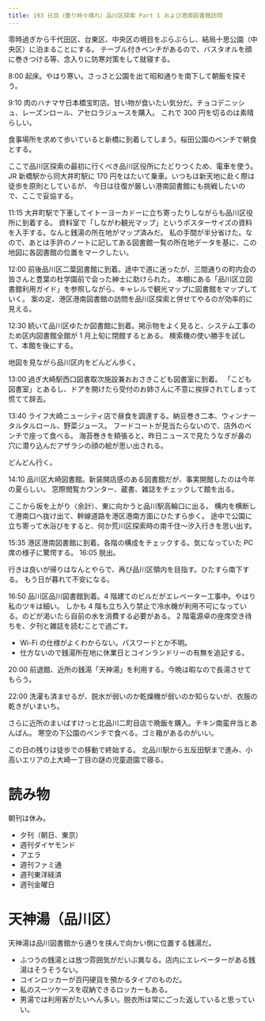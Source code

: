 ```yaml
---
title: 193 日目（曇り時々晴れ）品川区探索 Part 1 および港南図書館訪問
---
```


零時過ぎから千代田区、台東区、中央区の境目をぶらぶらし、結局十思公園（中央区）に泊まることにする。
テーブル付きベンチがあるので、バスタオルを顔に巻きつける等、念入りに防寒対策をして就寝する。

8:00 起床。やはり寒い。さっさと公園を出て昭和通りを南下して朝飯を探そう。

9:10 肉のハナマサ日本橋宝町店。甘い物が食いたい気分だ。チョコデニッシュ、レーズンロール、アセロラジュースを購入。
これで 300 円を切るのは素晴らしい。

食事場所を求めて歩いていると新橋に到着してしまう。桜田公園のベンチで朝食とする。

ここで品川区探索の最初に行くべき品川区役所にたどりつくため、電車を使う。
JR 新橋駅から同大井町駅に 170 円をはたいて乗車。いつもは新天地に赴く際は徒歩を原則としているが、
今日は往復が厳しい港南図書館にも挑戦したいので、ここで妥協する。

11:15 大井町駅で下車してイトーヨーカドーに立ち寄ったりしながらも品川区役所に到着する。
資料室で「しながわ観光マップ」というポスターサイズの資料を入手する。なんと銭湯の所在地がマップ済みだ。
私の手間が半分省けた。なので、あとは手許のノートに記してある図書館一覧の所在地データを基に、この地図に各図書館の位置をマークしたい。

12:00 前後品川区二葉図書館に到着。途中で道に迷ったが、三間通りの町内会の皆さんと豊葉の杜学園前で会った紳士に助けられた。
本棚にある「品川区立図書館利用ガイド」を参照しながら、キャレルで観光マップに図書館をマップしていく。
案の定、港区港南図書館の訪問を品川区探索と併せてやるのが効率的に見える。

12:30 続いて品川区ゆたか図書館に到着。掲示物をよく見ると、システム工事のため区内図書館全館が 1 月上旬に閉館するとある。
検索機の使い勝手を試して、本館を後にする。

地図を見ながら品川区内をどんどん歩く。

13:00 過ぎ大崎駅西口図書取次施設兼おおさきこども図書室に到着。
「こども図書室」とあるし、ドアを開けたら受付のお姉さんに不意に挨拶されてしまって慌てて辞去。

13:40 ライフ大崎ニューシティ店で昼食を調達する。納豆巻き二本、ウィンナータルタルロール、野菜ジュース。
フードコートが見当たらないので、店外のベンチで座って食べる。
海苔巻きを頬張ると、昨日ニュースで見たうなぎが鼻の穴に潜り込んだアザラシの顔の絵が思い出される。

どんどん行く。

14:10 品川区大崎図書館。新装開店感のある図書館だが、事実開館したのは今年の夏らしい。
窓際閲覧カウンター、蔵書、雑誌をチェックして館を出る。

ここから坂を上がり〈余計）、東に向かうと品川駅高輪口に出る。
構内を横断して港南口へ抜け出て、幹線道路を港区港南方面にひたすら歩く。
途中で公園に立ち寄って水浴びをすると、何か荒川区探索時の南千住～汐入行きを思い出す。

15:35 港区港南図書館に到着。各階の構成をチェックする。気になっていた PC 席の様子に驚愕する。
16:05 脱出。

行きは良いが帰りはなんとやらで、再び品川区領内を目指す。ひたすら南下する。
もう日が暮れて不安になる。

16:50 品川区品川図書館到着。4 階建てのビルだがエレベーター工事中。やはり私のツキは細い。
しかも 4 階も立ち入り禁止で冷水機が利用不可になっている。のどが渇いたら自前の水を消費する必要がある。
2 階電源卓の座席空き待ちを、夕刊と雑誌を読むことで過ごす。
* Wi-Fi の仕様がよくわからない。パスワードとか不明。
* 仕方ないので銭湯所在地に休業日とコインランドリーの有無を追記する。

20:00 前退館、近所の銭湯「天神湯」を利用する。今晩は暇なので長湯させてもらう。

22:00 洗濯も済ませるが、脱水が弱いのか乾燥機が弱いのか知らないが、衣服の乾きがいまいち。

さらに近所のまいばすけっと北品川二町目店で晩飯を購入。チキン南蛮弁当とあんぱん。
寒空の下公園のベンチで食べる。ゴミ箱があるのがいい。

この日の残りは徒歩での移動で終始する。
北品川駅から五反田駅まで進み、小高いエリアの上大崎一丁目の謎の児童遊園で寝る。

# 読み物

朝刊は休み。

* 夕刊（朝日、東京）
* 週刊ダイヤモンド
* アエラ
* 週刊ファミ通
* 週刊東洋経済
* 週刊金曜日

# 天神湯（品川区）

天神湯は品川図書館から通りを挟んで向かい側に位置する銭湯だ。

* ふつうの銭湯とは放つ雰囲気がだいぶ異なる。店内にエレベーターがある銭湯はそうそうない。
* コインロッカーが百円硬貨を預かるタイプのものだ。
* 私のスーツケースを収納できるロッカーもある。
* 男湯では利用客がたいへん多い。脱衣所は常にごった返していると思っていい。
